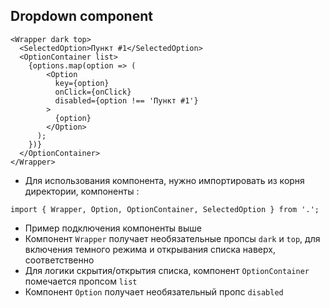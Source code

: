 ## Dropdown component

    <Wrapper dark top>
      <SelectedOption>Пункт #1</SelectedOption>
      <OptionContainer list>
        {options.map(option => (
            <Option
              key={option}
              onClick={onClick}
              disabled={option !== 'Пункт #1'}
            >
              {option}
            </Option>
          );
        })}
      </OptionContainer>
    </Wrapper>

- Для использования компонента, нужно импортировать из корня директории, компоненты :

```
import { Wrapper, Option, OptionContainer, SelectedOption } from '.';
```

- Пример подключения компоненты выше
- Компонент `Wrapper` получает необязательные пропсы `dark` и `top`, для
  включения темного режима и открывания списка наверх, соответственно
- Для логики скрытия/открытия списка, компонент `OptionContainer` помечается пропсом `list`
- Компонент `Option` получает необязательный пропс `disabled`
